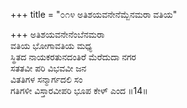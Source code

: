 +++
title = "೦೧೪ ಅತಿಶಯವನೇನೆಮ್ಬೆನಮರಾ ವತಿಯ"

+++
ಅತಿಶಯವನೇನೆಂಬೆನಮರಾ  
ವತಿಯ ಭೋಗಾವತಿಯ ಮಧ್ಯ  
ಸ್ಥಿತದ ನಾಯಕರತುನದಂತಿರೆ ಮೆರೆದುದಾ ನಗರ   
ಸತತವೀ ಪರಿ ವಿಭವವೀ ಜನ  
ವಿತತಿಗಳ ಸನ್ಮಾರ್ಗದಲಿ ಸಂ  
ಗತಿಗಳೀ ವಿಸ್ತಾರವೀಪರಿ ಭೂಪ ಕೇಳ್ ಎಂದ     ॥14॥